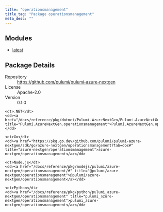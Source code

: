 ```yaml
---
title: "operationsmanagement"
title_tag: "Package operationsmanagement"
meta_desc: ""
---
```


<!-- WARNING: this file was generated by Pulumi Docs Generator. -->
<!-- Do not edit by hand unless you're certain you know what you are doing! -->



<h2 id="modules">Modules</h2>
<ul class="api">
    <li><a href="latest/" title="latest"><span class="symbol module"></span>latest</a></li>
</ul>

<h2 id="package-details">Package Details</h2>
<dl class="package-details">
	<dt>Repository</dt>
	<dd><a href="https://github.com/pulumi/pulumi-azure-nextgen">https://github.com/pulumi/pulumi-azure-nextgen</a></dd>
	<dt>License</dt>
	<dd>Apache-2.0</dd>
	<dt>Version</dt>
	<dd>0.1.0</dd>
</dl>



<dl class="tabular">

    <dt>.NET</dt>
    <dd><a href="/docs/reference/pkg/dotnet/Pulumi.AzureNextGen/Pulumi.AzureNextGen.operationsmanagement.html" title="Pulumi.AzureNextGen.operationsmanagement">Pulumi.AzureNextGen.operationsmanagement</a></dd>

    <dt>Go</dt>
    <dd><a href="https://pkg.go.dev/github.com/pulumi/pulumi-azure-nextgen/sdk/go/azure-nextgen/operationsmanagement?tab=doc#" title="azure-nextgen/operationsmanagement">azure-nextgen/operationsmanagement</a></dd>

    <dt>Node.js</dt>
    <dd><a href="/docs/reference/pkg/nodejs/pulumi/azure-nextgen/operationsmanagement/#" title="@pulumi/azure-nextgen/operationsmanagement">@pulumi/azure-nextgen/operationsmanagement</a></dd>

    <dt>Python</dt>
    <dd><a href="/docs/reference/pkg/python/pulumi_azure-nextgen/operationsmanagement" title="pulumi_azure-nextgen/operationsmanagement">pulumi_azure-nextgen/operationsmanagement</a></dd>

</dl>

